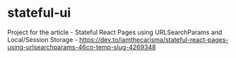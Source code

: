 # stateful-ui
Project for the article - Stateful React Pages using URLSearchParams and Local/Session Storage - https://dev.to/iamthecarisma/stateful-react-pages-using-urlsearchparams-46co-temp-slug-4269348
